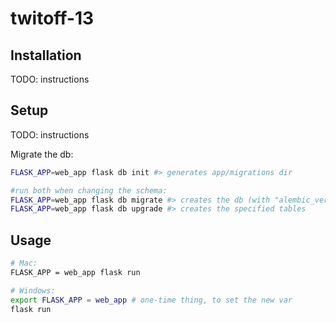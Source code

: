 # twitoff-13

## Installation 

TODO: instructions 

## Setup 

TODO: instructions 

Migrate the db:

```sh
FLASK_APP=web_app flask db init #> generates app/migrations dir

#run both when changing the schema:
FLASK_APP=web_app flask db migrate #> creates the db (with "alembic_version" table)
FLASK_APP=web_app flask db upgrade #> creates the specified tables
```


## Usage

```sh
# Mac:
FLASK_APP = web_app flask run 

# Windows:
export FLASK_APP = web_app # one-time thing, to set the new var 
flask run 
```